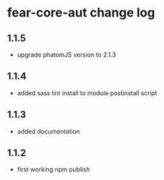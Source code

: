 # fear-core-aut change log

## 1.1.5

- upgrade phatomJS version to 2.1.3

## 1.1.4

- added sass lint install to module postinstall script

## 1.1.3

- added documentation

## 1.1.2

- first working npm publish